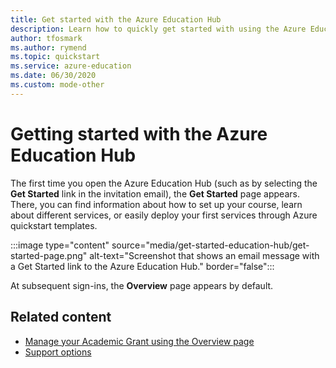 ```yaml
---
title: Get started with the Azure Education Hub
description: Learn how to quickly get started with using the Azure Education Hub.
author: tfosmark
ms.author: rymend
ms.topic: quickstart
ms.service: azure-education
ms.date: 06/30/2020
ms.custom: mode-other
---
```


# Getting started with the Azure Education Hub

The first time you open the Azure Education Hub (such as by selecting the **Get Started** link in the invitation email), the **Get Started** page appears. There, you can find information about how to set up your course, learn about different services, or easily deploy your first services through Azure quickstart templates.

:::image type="content" source="media/get-started-education-hub/get-started-page.png" alt-text="Screenshot that shows an email message with a Get Started link to the Azure Education Hub." border="false":::

At subsequent sign-ins, the **Overview** page appears by default.

## Related content

- [Manage your Academic Grant using the Overview page](hub-overview-page.md)
- [Support options](educator-service-desk.md)
